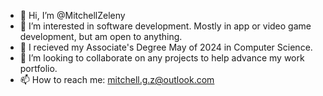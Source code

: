 - 👋 Hi, I’m @MitchellZeleny
- 👀 I’m interested in software development. Mostly in app or video game development, but am open to anything.
- 🌱 I recieved my Associate's Degree May of 2024 in Computer Science.
- 💞️ I’m looking to collaborate on any projects to help advance my work portfolio.
- 📫 How to reach me: mitchell.g.z@outlook.com

<!---
MitchellZeleny/MitchellZeleny is a ✨ special ✨ repository because its `README.md` (this file) appears on your GitHub profile.
You can click the Preview link to take a look at your changes.
--->
